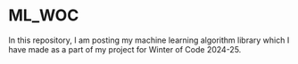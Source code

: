 # ML_WOC
In this repository, I am posting my machine learning algorithm library which I have made as a part of my project for Winter of Code 2024-25.
